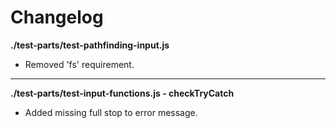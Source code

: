 # Changelog

**./test-parts/test-pathfinding-input.js**
* Removed 'fs' requirement.

---

**./test-parts/test-input-functions.js - checkTryCatch**
* Added missing full stop to error message.